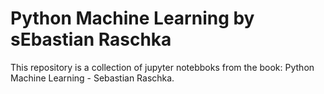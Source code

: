 # Python Machine Learning by sEbastian Raschka

This repository is a collection of jupyter notebboks from the book: Python Machine Learning - Sebastian Raschka.
